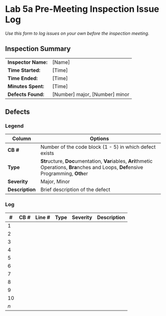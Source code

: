 # Lab 5a Pre-Meeting Inspection Issue Log

*Use this form to log issues on your own before the inspection meeting.*


## Inspection Summary
|  |  |
|-------|-------|
| **Inspector Name:** | [Name] |
| **Time Started:** | [Time] |
| **Time Ended:** | [Time] |
| **Minutes Spent:** | [Time] |
| **Defects Found:** | [Number] major, [Number] minor|

## Defects

### Legend
| Column | Options |
|----------|---------|
| **CB #** | Number of the code block (1 - 5) in which defect exists |
**Type** | **Str**ucture, **Doc**umentation, **Var**iables, **Ari**thmetic Operations, **Bra**nches and Loops, **Def**ensive Programming, **Oth**er |
| **Severity** | Major, Minor |
| **Description** | Brief description of the defect |

### Log

| # | CB # | Line # | Type | Severity | Description |
|---|------|--------|------|----------|---------------|
| 1 |      |        |      |          |               |
| 2 |      |        |      |          |               |
| 3 |      |        |      |          |               |
| 4 |      |        |      |          |               |
| 5 |      |        |      |          |               |
| 6 |      |        |      |          |               |
| 7 |      |        |      |          |               |
| 8 |      |        |      |          |               |
| 9 |      |        |      |          |               |
| 10 |     |        |      |          |               |
| *n*|     |        |      |          |               |
